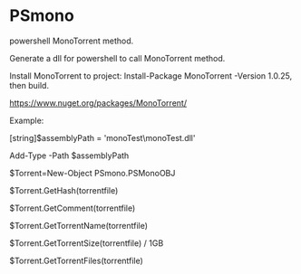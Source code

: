 # PSmono
powershell MonoTorrent method.

Generate a dll for powershell to call MonoTorrent method.

Install MonoTorrent to project: Install-Package MonoTorrent -Version 1.0.25, then build.

https://www.nuget.org/packages/MonoTorrent/

Example:

[string]$assemblyPath = 'monoTest\monoTest.dll'

Add-Type -Path $assemblyPath

$Torrent=New-Object PSmono.PSMonoOBJ

$Torrent.GetHash(torrentfile)

$Torrent.GetComment(torrentfile)

$Torrent.GetTorrentName(torrentfile)

$Torrent.GetTorrentSize(torrentfile) / 1GB

$Torrent.GetTorrentFiles(torrentfile)
